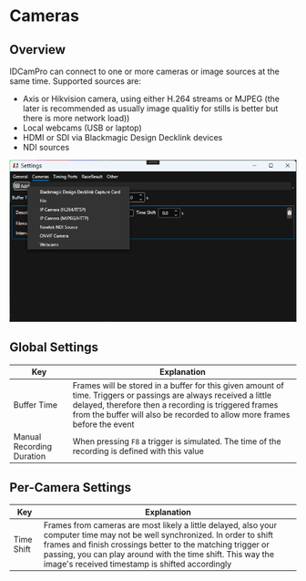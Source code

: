 ﻿# Cameras

## Overview

IDCamPro can connect to one or more cameras or image sources at the same time. Supported sources are: 

* Axis or Hikvision camera, using either H.264 streams or MJPEG (the later is recommended as usually image qualitiy for stills is better but there is more network load))
* Local webcams (USB or laptop)
* HDMI or SDI via Blackmagic Design Decklink devices
* NDI sources 

![Overview](images/overview.png)

## Global Settings

| Key                | Explanation |
| -        | ----- | 
| Buffer Time | Frames will be stored in a buffer for this given amount of time. Triggers or passings are always received a little delayed, therefore then a recording is triggered frames from the buffer will also be recorded to allow more frames before the event |
| Manual Recording Duration | When pressing `F8` a trigger is simulated. The time of the recording is defined with this value  |

## Per-Camera Settings

| Key                | Explanation |
| -        | ----- | 
| Time Shift     | Frames from cameras are most likely a little delayed, also your computer time may not be well synchronized. In order to shift frames and finish crossings better to the matching trigger or passing, you can play around with the time shift. This way the image's received timestamp is shifted accordingly |